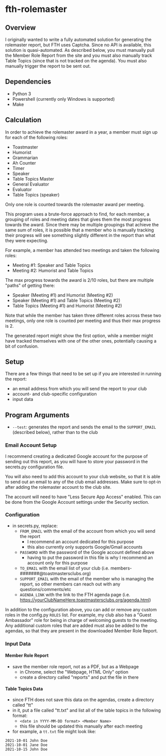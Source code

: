 # fth-rolemaster

## Overview

I originally wanted to write a fully automated solution for generating the rolemaster report, but FTH uses Captcha. Since no API is available, this solution is quasi-automated. As described below, you must manually pull the Member Role Report from the site and you must also manually track Table Topics (since that is not tracked on the agenda). You must also manually trigger the report to be sent out.

## Dependencies

- Python 3
- Powershell (currently only Windows is supported)
- Make

## Calculation

In order to achieve the rolemaster award in a year, a member must sign up for each of the following roles:
- Toastmaster
- Humorist
- Grammarian
- Ah Counter
- Timer
- Speaker
- Table Topics Master
- General Evaluator
- Evaluator
- Table Topics (speaker)

Only one role is counted towards the rolemaster award per meeting.

This program uses a brute-force approach to find, for each member, a grouping of roles and meeting dates that gives them the most progress towards the award. Since there may be multiple groupings that achieve the same sum of roles, it is possible that a member who is manually tracking their progress will see something slightly different in the report than what they were expecting.

For example, a member has attended two meetings and taken the following roles:
- Meeting #1: Speaker and Table Topics
- Meeting #2: Humorist and Table Topics

The max progress towards the award is 2/10 roles, but there are multiple "paths" of getting there:
- Speaker (Meeting #1) and Humorist (Meeting #2)
- Speaker (Meeting #1) and Table Topics (Meeting #2)
- Table Topics (Meeting #1) and Humorist (Meeting #2)

Note that while the member has taken three different roles across these two meetings, only one role is counted per meeting and thus their max progress is 2.

The generated report might show the first option, while a member might have tracked themselves with one of the other ones, potentially causing a bit of confusion.

## Setup

There are a few things that need to be set up if you are interested in running the report:
- an email address from which you will send the report to your club
- account- and club-specific configuration
- input data

## Program Arguments

- `--test`: generates the report and sends the email to the `SUPPORT_EMAIL` (described below), rather than to the club

### Email Account Setup

I recommend creating a dedicated Google account for the purpose of sending out this report, as you will have to store your password in the secrets.py configuration file.

You will also need to add this account to your club website, so that it is able to send out an email to any of the club email addresses. Make sure to opt-in after adding the rolemaster account to the club site.

The account will need to have "Less Secure App Access" enabled. This can be done from the Google Account settings under the Security section.

### Configuration

- in secrets.py, replace:
  - `FROM_EMAIL` with the email of the account from which you will send the report
    - I recommend an account dedicated for this purpose
    - this also currently only supports Google/Gmail accounts
  - `PASSWORD` with the password of the Google account defined above
    - having to put the password in this file is why I recommend an account only for this purpose
  - `TO_EMAIL` with the email list of your club (i.e. members-#######@toastmastersclubs.org)
  - `SUPPORT_EMAIL` with the email of the member who is managing the report, so other members can reach out with any questions/comments/etc
  - `AGENDA_LINK` with the link to the FTH agenda page (i.e. https://yourClubNameHere.toastmastersclubs.org/agenda.html)

In addition to the configuration above, you can add or remove any custom roles in the config.py `ROLES` list. For example, my club also has a "Guest Ambassador" role for being in charge of welcoming guests to the meeting. Any additional custom roles that are added must also be added to the agendas, so that they are present in the downloaded Member Role Report.

### Input Data

#### Member Role Report

- save the member role report, not as a PDF, but as a Webpage
    - in Chrome, select the "Webpage, HTML Only" option
    - create a directory called "reports" and put the file in there

#### Table Topics Data

- since FTH does not save this data on the agendas, create a directory called "tt"
- in it, put a file called "tt.txt" and list all of the table topics in the following format:
    - `<date in YYYY-MM-DD format> <Member Name>`
  - this file should be updated this manually after each meeting
- for example, a `tt.txt` file might look like:

```
2021-10-01 John Doe
2021-10-01 Jane Doe
2021-10-15 John Doe
```